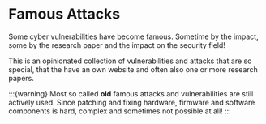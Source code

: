 # Famous Attacks

Some cyber vulnerabilities have become famous. Sometime by the impact, some by the research paper and the impact on the security field! 

This is an opinionated collection of vulnerabilities and attacks that are so special, that the have an own website and often also one or more research papers.

:::{warning}
Most so called **old** famous attacks and vulnerabilities are still actively used. Since patching and fixing hardware, firmware and software components is hard, complex and sometimes not possible at all!
:::


```{include}  ../generatedfiles/attacks.md
```
